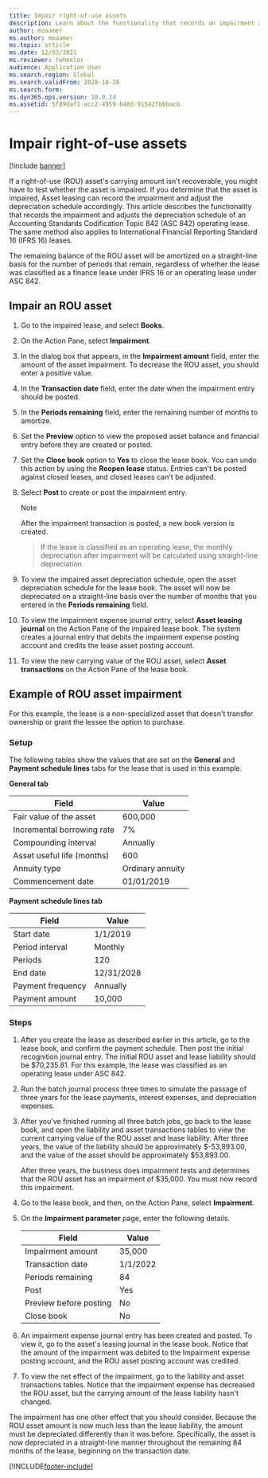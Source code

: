 ```yaml
---
title: Impair right-of-use assets
description: Learn about the functionality that records an impairment and adjusts the asset depreciation schedule of an Accounting Standards Codification Topic 842 operating lease.
author: moaamer
ms.author: moaamer
ms.topic: article
ms.date: 12/03/2021
ms.reviewer: twheeloc
audience: Application User
ms.search.region: Global
ms.search.validFrom: 2020-10-28
ms.search.form: 
ms.dyn365.ops.version: 10.0.14
ms.assetid: 5f89daf1-acc2-4959-b48d-91542fb6bacb
---
```


# Impair right-of-use assets

[!include [banner](../includes/banner.md)]

If a right-of-use (ROU) asset's carrying amount isn't recoverable, you might have to test whether the asset is impaired. If you determine that the asset is impaired, Asset leasing can record the impairment and adjust the depreciation schedule accordingly. This article describes the functionality that records the impairment and adjusts the depreciation schedule of an Accounting Standards Codification Topic 842 (ASC 842) operating lease. The same method also applies to International Financial Reporting Standard 16 (IFRS 16) leases.

The remaining balance of the ROU asset will be amortized on a straight-line basis for the number of periods that remain, regardless of whether the lease was classified as a finance lease under IFRS 16 or an operating lease under ASC 842.

## Impair an ROU asset

1. Go to the impaired lease, and select **Books**.
2. On the Action Pane, select **Impairment**.
3. In the dialog box that appears, in the **Impairment amount** field, enter the amount of the asset impairment. To decrease the ROU asset, you should enter a positive value.
4. In the **Transaction date** field, enter the date when the impairment entry should be posted.
5. In the **Periods remaining** field, enter the remaining number of months to amortize.
6. Set the **Preview** option to view the proposed asset balance and financial entry before they are created or posted.
7. Set the **Close book** option to **Yes** to close the lease book. You can undo this action by using the **Reopen lease** status. Entries can't be posted against closed leases, and closed leases can't be adjusted. 
8. Select **Post** to create or post the impairment entry.

    > [!NOTE]
    > After the impairment transaction is posted, a new book version is created.

    > If the lease is classified as an operating lease, the monthly depreciation after impairment will be calculated using straight-line depreciation.

9. To view the impaired asset depreciation schedule, open the asset depreciation schedule for the lease book. The asset will now be depreciated on a straight-line basis over the number of months that you entered in the **Periods remaining** field.
10. To view the impairment expense journal entry, select **Asset leasing journal** on the Action Pane of the impaired lease book. The system creates a journal entry that debits the impairment expense posting account and credits the lease asset posting account. 
11. To view the new carrying value of the ROU asset, select **Asset transactions** on the Action Pane of the lease book.

## Example of ROU asset impairment

For this example, the lease is a non-specialized asset that doesn't transfer ownership or grant the lessee the option to purchase.

### Setup

The following tables show the values that are set on the **General** and **Payment schedule lines** tabs for the lease that is used in this example.

**General tab**

| Field                      | Value            |
|----------------------------|------------------|
| Fair value of the asset    | 600,000          |
| Incremental borrowing rate | 7%               |
| Compounding interval       | Annually         |
| Asset useful life (months) | 600              |
| Annuity type               | Ordinary annuity |
| Commencement date          | 01/01/2019       |

**Payment schedule lines tab**

| Field             | Value      |
|-------------------|------------|
| Start date        | 1/1/2019   |
| Period interval   | Monthly    |
| Periods           | 120        |
| End date          | 12/31/2028 |
| Payment frequency | Annually   |
| Payment amount    | 10,000     |

### Steps

1. After you create the lease as described earlier in this article, go to the lease book, and confirm the payment schedule. Then post the initial recognition journal entry. The initial ROU asset and lease liability should be $70,235.81. For this example, the lease was classified as an operating lease under ASC 842.
2. Run the batch journal process three times to simulate the passage of three years for the lease payments, interest expenses, and depreciation expenses.
3. After you've finished running all three batch jobs, go back to the lease book, and open the liability and asset transactions tables to view the current carrying value of the ROU asset and lease liability. After three years, the value of the liability should be approximately $-53,893.00, and the value of the asset should be approximately $53,893.00. 

    After three years, the business does impairment tests and determines that the ROU asset has an impairment of $35,000. You must now record this impairment.
    
4. Go to the lease book, and then, on the Action Pane, select **Impairment**.
5. On the **Impairment parameter** page, enter the following details.

    | Field                  | Value    |
    |------------------------|----------|
    | Impairment amount      | 35,000   |
    | Transaction date       | 1/1/2022 |
    | Periods remaining      | 84       |
    | Post                   | Yes      |
    | Preview before posting | No       |
    | Close book             | No       |

6. An impairment expense journal entry has been created and posted. To view it, go to the asset's leasing journal in the lease book. Notice that the amount of the impairment was debited to the Impairment expense posting account, and the ROU asset posting account was credited.

7. To view the net effect of the impairment, go to the liability and asset transactions tables. Notice that the impairment expense has decreased the ROU asset, but the carrying amount of the lease liability hasn't changed.

The impairment has one other effect that you should consider. Because the ROU asset amount is now much less than the lease liability, the amount must be depreciated differently than it was before. Specifically, the asset is now depreciated in a straight-line manner throughout the remaining 84 months of the lease, beginning on the transaction date.


[!INCLUDE[footer-include](../../includes/footer-banner.md)]

